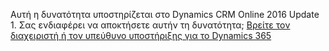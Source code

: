 Αυτή η δυνατότητα υποστηρίζεται στο Dynamics CRM Online 2016 Update 1. Σας ενδιαφέρει να αποκτήσετε αυτήν τη δυνατότητα; [Βρείτε τον διαχειριστή ή τον υπεύθυνο υποστήριξης για το Dynamics 365](../basics/find-administrator-support.md)
